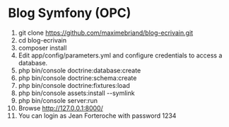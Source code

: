 Blog Symfony (OPC)
=

1)   git clone https://github.com/maximebriand/blog-ecrivain.git
2)   cd blog-ecrivain
3)   composer install
4)   Edit app/config/parameters.yml and configure credentials to access a database.
5)   php bin/console doctrine:database:create
6)   php bin/console doctrine:schema:create
7)   php bin/console doctrine:fixtures:load
8)   php bin/console assets:install --symlink
9)   php bin/console server:run
10)   Browse http://127.0.0.1:8000/
11) You can login as Jean Forteroche with password 1234